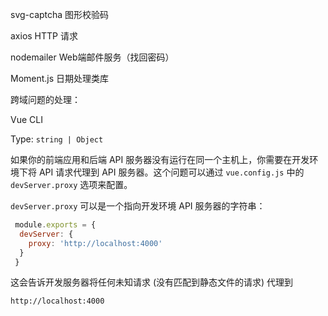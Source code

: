 svg-captcha 图形校验码

axios HTTP 请求

nodemailer Web端邮件服务（找回密码）

Moment.js 日期处理类库



跨域问题的处理：

Vue CLI

Type: `string | Object`

如果你的前端应用和后端 API 服务器没有运行在同一个主机上，你需要在开发环境下将 API 请求代理到 API 服务器。这个问题可以通过 `vue.config.js` 中的 `devServer.proxy` 选项来配置。

`devServer.proxy` 可以是一个指向开发环境 API 服务器的字符串：

```js
 module.exports = {
  devServer: {
    proxy: 'http://localhost:4000'
  }
 }
```

这会告诉开发服务器将任何未知请求 (没有匹配到静态文件的请求) 代理到

`http://localhost:4000`

